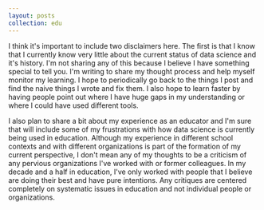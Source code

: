 ```yaml
---
layout: posts
collection: edu
---
```


I think it's important to include two disclaimers here.  The first is that I know that I currently know very little about the current status of data science and it's history.  I'm not sharing any of this because I believe I have something special to tell you.  I'm writing to share my thought process and help myself monitor my learning.  I hope to periodically go back to the things I post and find the naive things I wrote and fix them.  I also hope to learn faster by having people point out where I have huge gaps in my understanding or where I could have used different tools.

I also plan to share a bit about my experience as an educator and I'm sure that will include some of my frustrations with how data science is currently being used in education.  Although my experience in different school contexts and with different organizations is part of the formation of my current perspective, I don't mean any of my thoughts to be a criticism of any pervious organizations I've worked with or former colleagues.  In my decade and a half in education, I've only worked with people that I believe are doing their best and have pure intentions.  Any critiques are centered completely on systematic issues in education and not individual people or organizations.
